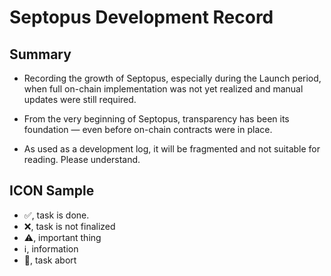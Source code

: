# Septopus Development Record

## Summary

* Recording the growth of Septopus, especially during the Launch period, when full on-chain implementation was not yet realized and manual updates were still required.

* From the very beginning of Septopus, transparency has been its foundation — even before on-chain contracts were in place.

* As used as a development log, it will be fragmented and not suitable for reading. Please understand.

## ICON Sample

* ✅, task is done.
* ❌, task is not finalized
* ⚠️, important thing
* ℹ️, information
* 🛑, task abort